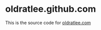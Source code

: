 oldratlee.github.com
====================

This is the source code for [oldratlee.com](http://oldratlee.com/)

